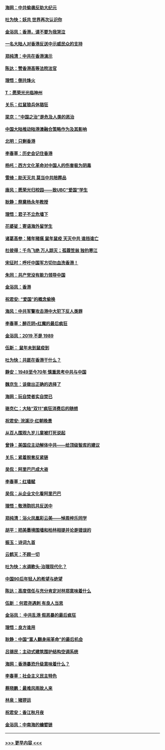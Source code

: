 #### [海网：中共偷袭反助大纪元](../pages/nsc993/n11673515.md?t=11230444) 
#### [吐为快：妖共 世界再次认识你](../pages/nsc993/n11673506.md?t=11230444) 
#### [金浴凤：香港，请不要为我哭泣](../pages/nsc993/n11673248.md?t=11230444) 
#### [一名大陆人对香港反送中示威民众的支持](../pages/nsc993/n11672615.md?t=11230444) 
#### [郑纯清：中共在香港演示](../pages/nsc993/n11670539.md?t=11230444) 
#### [陈达：赞香港高等法院法官](../pages/nsc993/n11669542.md?t=11230444) 
#### [理悟：倒共烽火](../pages/nsc993/n11668844.md?t=11230444) 
#### [T：愿荣光光临神州](../pages/nsc993/n11668421.md?t=11230444) 
#### [关乐：红鼠狼兵休猖狂](../pages/nsc993/n11668378.md?t=11230444) 
#### [梁京：“中国之治”是危及人类的恶治](../pages/nsc993/n11668328.md?t=11230444) 
#### [中国大陆推动陆港澳融合策略作为及其影响](../pages/nsc993/n11668157.md?t=11230444) 
#### [北明：只剩香港](../pages/nsc993/n11668002.md?t=11230444) 
#### [李春草：历史会记住香港](../pages/nsc993/n11667927.md?t=11230444) 
#### [杨吒：西方文化革命对中国人的伤害极为阴毒](../pages/nsc993/n11664521.md?t=11230444) 
#### [雪绮：助天灭共 莫当中共陪葬品](../pages/nsc993/n11662650.md?t=11230444) 
#### [唐风：愿荣光归校园——致UBC“爱国”学生](../pages/nsc993/n11662194.md?t=11230444) 
#### [耿静：祭奠杨永年教授](../pages/nsc993/n11662514.md?t=11230444) 
#### [理悟：君子不立危墙下](../pages/nsc993/n11662172.md?t=11230444) 
#### [花婆娑：寄语海外留学生](../pages/nsc993/n11662121.md?t=11230444) 
#### [诸葛高参：猪年猪瘟 鼠年鼠疫 天灭中共 谁挡谁亡](../pages/nsc993/n11661980.md?t=11230444) 
#### [杜彼得：千鸟飞绝 万人踪灭；孤蓑笠翁 独钓寒江](../pages/nsc993/n11661170.md?t=11230444) 
#### [宋征时：呼吁中国军方切勿血洗香港！](../pages/nsc993/n11415318.md?t=11230444) 
#### [朱同：共产党没有能力领导中国](../pages/nsc993/n11660421.md?t=11230444) 
#### [金浴凤：香港](../pages/nsc993/n11660419.md?t=11230444) 
#### [祝君安: “爱国”的概念偷换](../pages/nsc993/n11659706.md?t=11230444) 
#### [海风：中共军警攻击港中大犯下反人类罪](../pages/nsc993/n11659632.md?t=11230444) 
#### [李春草：醉花阴•红魔的最后疯狂](../pages/nsc993/n11659287.md?t=11230444) 
#### [金浴凤：2019 不是 1989](../pages/nsc993/n11657663.md?t=11230444) 
#### [伍新： 鼠年未到鼠疫到](../pages/nsc993/n11655098.md?t=11230444) 
#### [吐为快：共匪在香港干什么？](../pages/nsc993/n11654891.md?t=11230444) 
#### [静安：1949至今70年 慎重思考中共与中国](../pages/nsc993/n11651244.md?t=11230444) 
#### [魏京生：该做出正确的选择了](../pages/nsc993/n11653084.md?t=11230444) 
#### [海网：玩自焚者实自焚已](../pages/nsc993/n11652423.md?t=11230444) 
#### [骆克仁：大陆“双11”疯狂消费后的随想](../pages/nsc993/n11652305.md?t=11230444) 
#### [祝君安: 浣溪沙·红朝晚景](../pages/nsc993/n11652258.md?t=11230444) 
#### [从百人围观九岁儿童被打死说起](../pages/nsc993/n11651030.md?t=11230444) 
#### [曾铮：美国应主动解体中共——给顶级智库的建议](../pages/nsc993/n11649888.md?t=11230444) 
#### [关乐：紧着脱套反紧链](../pages/nsc993/n11649069.md?t=11230444) 
#### [吴侃：阿里巴巴成大盗](../pages/nsc993/n11645523.md?t=11230444) 
#### [李春草：红墙赋](../pages/nsc993/n11646389.md?t=11230444) 
#### [吴侃：从企业文化看阿里巴巴](../pages/nsc993/n11645476.md?t=11230444) 
#### [理悟：敬港胞抗共反送中](../pages/nsc993/n11645466.md?t=11230444) 
#### [郑纯清：浴火凤凰彩云美——悼周梓乐同学](../pages/nsc993/n11645155.md?t=11230444) 
#### [胡平：把美墨境围墙和柏林相提并论是错误的](../pages/nsc993/n11645134.md?t=11230444) 
#### [振玉：诗词九首](../pages/nsc993/n11644081.md?t=11230444) 
#### [云鹤天：不顾一切](../pages/nsc993/n11643508.md?t=11230444) 
#### [吐为快：水调歌头·治理现代化？](../pages/nsc993/n11643485.md?t=11230444) 
#### [中国90后年轻人的希望与绝望](../pages/nsc993/n11642317.md?t=11230444) 
#### [陈达：高度信任与充分肯定对林郑意味着什么](../pages/nsc993/n11641441.md?t=11230444) 
#### [伍新 ：何君尧遇刺 有良人当思](../pages/nsc993/n11641503.md?t=11230444) 
#### [金浴凤： 中共乱港  假恶暴的最后疯狂](../pages/nsc993/n11641495.md?t=11230444) 
#### [理悟：良方谁用](../pages/nsc993/n11641463.md?t=11230444) 
#### [耿静：中国“富人翻身闹革命”的最后机会](../pages/nsc993/n11640655.md?t=11230444) 
#### [吕锡民：主动式建筑围护结构空调系统](../pages/nsc993/n11640168.md?t=11230444) 
#### [海网：香港暴恐升级意味着什么？](../pages/nsc993/n11635904.md?t=11230444) 
#### [李春草：社会主义民主特色](../pages/nsc993/n11634657.md?t=11230444) 
#### [蔡晓鹏：最难风雨故人来](../pages/nsc993/n11633145.md?t=11230444) 
#### [林泉：猪猡运](../pages/nsc993/n11631469.md?t=11230444) 
#### [祝君安：香江秋月夜](../pages/nsc993/n11631440.md?t=11230444) 
#### [金浴凤：中南海的蟾嬖链](../pages/nsc993/n11631290.md?t=11230444) 

----
#### [ >>> 更早内容 <<< ](../indexes/nsc993-earlier.md)
